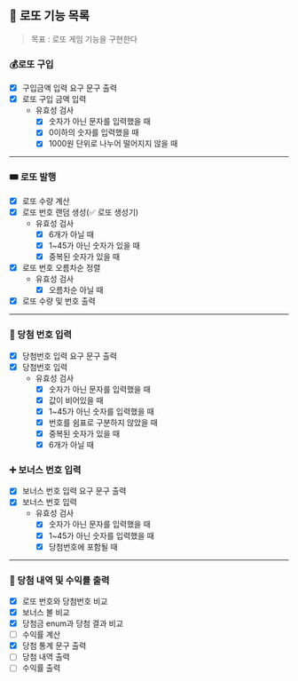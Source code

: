 ## 🎱 로또 기능 목록
> 목표 : 로또 게임 기능을 구현한다

### 💰로또 구입
- [x] 구입금액 입력 요구 문구 출력
- [x] 로또 구입 금액 입력
  - 유효성 검사
    - [x] 숫자가 아닌 문자를 입력했을 때
    - [x] 0이하의 숫자를 입력했을 때
    - [x] 1000원 단위로 나누어 떨어지지 않을 때
* * *

### 🎟️ 로또 발행
- [x] 로또 수량 계산
- [x] 로또 번호 랜덤 생성(✅ 로또 생성기)
    - 유효성 검사
      - [x] 6개가 아닐 때
      - [x] 1~45가 아닌 숫자가 있을 때
      - [x] 중복된 숫자가 있을 때
- [x] 로또 번호 오름차순 정렬
  - 유효성 검사
    - [x] 오름차순 아닐 때
- [x] 로또 수량 및 번호 출력
* * *

### 💬 당첨 번호 입력
- [x] 당첨번호 입력 요구 문구 출력
- [x] 당첨번호 입력
  - 유효성 검사
    - [x] 숫자가 아닌 문자를 입력했을 때
    - [x] 값이 비어있을 때
    - [x] 1~45가 아닌 숫자를 입력했을 때
    - [x] 번호를 쉼표로 구분하지 않았을 때
    - [x] 중복된 숫자가 있을 때
    - [x] 6개가 아닐 때

### ➕ 보너스 번호 입력
- [x] 보너스 번호 입력 요구 문구 출력
- [x] 보너스 번호 입력
  - 유효성 검사
    - [x] 숫자가 아닌 문자를 입력했을 때
    - [x] 1~45가 아닌 숫자를 입력했을 때
    - [x] 당첨번호에 포함될 때
* * *

### 🎉 당첨 내역 및 수익률 출력
- [x] 로또 번호와 당첨번호 비교
- [x] 보너스 볼 비교 
- [x] 당첨금 enum과 당첨 결과 비교
- [ ] 수익률 계산
- [x] 당첨 통계 문구 출력
- [ ] 당첨 내역 출력
- [ ] 수익률 출력 
